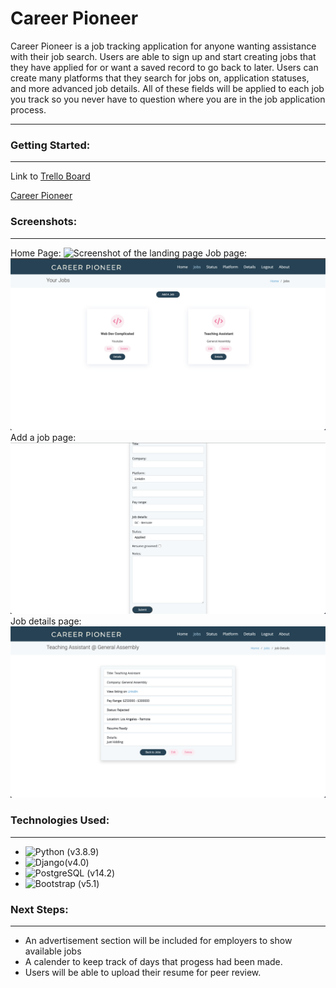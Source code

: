 # Career Pioneer
Career Pioneer is a job tracking application for anyone wanting assistance with their job search. Users are able to sign up and start creating jobs that they have applied for or want a saved record to go back to later. Users can create many platforms that they search for jobs on, application statuses, and more advanced job details. All of these fields will be applied to each job you track so you never have to question where you are in the job application process.

---------------

### Getting Started: 
---------
Link to [Trello Board](https://trello.com/b/ENxDm0m5/job-tracker)

[Career Pioneer]()

### Screenshots:
----------
Home Page:
![Screenshot of the landing page](/main_app/static/images/CareerPioneerHome.png)
Job page:
![Screenshot of Job Page](main_app/static/images/CareerPioneerJobs.png)
Add a job page:
![Screenshot of adding a job](/main_app/static/images/CareerPioneerAddAJob.png)
Job details page:
![Screenshot of job details](/main_app/static/images/CareerPioneerJobDetails.png)

### Technologies Used:
-----------
* ![Python](https://img.shields.io/badge/Python-FFD43B?style=for-the-badge&logo=python&logoColor=blue) (v3.8.9)
* ![Django](https://img.shields.io/badge/Django-092E20?style=for-the-badge&logo=django&logoColor=green)(v4.0)
* ![PostgreSQL](https://img.shields.io/badge/PostgreSQL-316192?style=for-the-badge&logo=postgresql&logoColor=white) (v14.2)
* ![Bootstrap](https://img.shields.io/badge/Bootstrap-563D7C?style=for-the-badge&logo=bootstrap&logoColor=white) (v5.1)

### Next Steps:
-----------
* An advertisement section will be included for employers to show available jobs
* A calender to keep track of days that progess had been made.
* Users will be able to upload their resume for peer review.